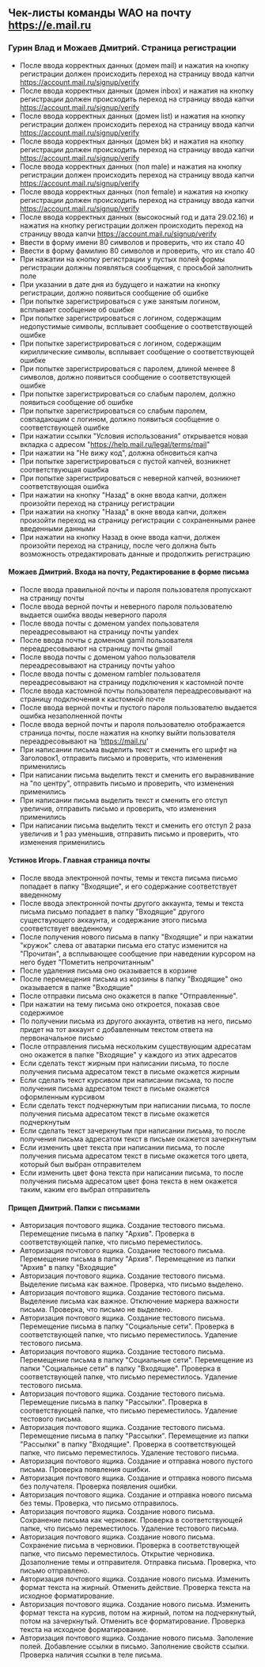 ## Чек-листы команды WAO на почту https://e.mail.ru

### Гурин Влад и Можаев Дмитрий. Страница регистрации

* После ввода корректных данных (домен mail) и нажатия на кнопку регистрации должен происходить переход на страницу ввода капчи https://account.mail.ru/signup/verify
* После ввода корректных данных (домен inbox) и нажатия на кнопку регистрации должен происходить переход на страницу ввода капчи https://account.mail.ru/signup/verify
* После ввода корректных данных (домен list) и нажатия на кнопку регистрации должен происходить переход на страницу ввода капчи https://account.mail.ru/signup/verify
* После ввода корректных данных (домен bk) и нажатия на кнопку регистрации должен происходить переход на страницу ввода капчи https://account.mail.ru/signup/verify
* После ввода корректных данных (пол male) и нажатия на кнопку регистрации должен происходить переход на страницу ввода капчи https://account.mail.ru/signup/verify
* После ввода корректных данных (пол  female) и нажатия на кнопку регистрации должен происходить переход на страницу ввода капчи https://account.mail.ru/signup/verify
* После ввода корректных данных (высокосный год и дата 29.02.16) и нажатия на кнопку регистрации должен происходить переход на страницу ввода капчи https://account.mail.ru/signup/verify
* Ввести в форму имени 80 символов и проверить, что их стало 40
* Ввести в форму фамилию 80 символов и проверить, что их стало 40
* При нажатии на кнопку регистрации у пустых полей формы регистрации должны появляться сообщения, с просьбой заполнить поле
* При указании в дате дня из будущего и нажатии на кнопку регистрации, должно появиться сообщение об ошибке
* При попытке зарегистрироваться с уже занятым логином, всплывает сообщение об ошибке
* При попытке зарегистрироваться с логином, содержащим недопустимые символы, всплывает сообщение о соответствующей ошибке
* При попытке зарегистрироваться с логином, содержащим кириллические символы, всплывает сообщение о соответствующей ошибке
* При попытке зарегистрироваться с паролем, длиной менеее 8 символов, должно появиться сообщение о соответствующей ошибке
* При попытке зарегистрироваться со слабым паролем, должно появиться сообщение об ошибке
* При попытке зарегистрироваться со слабым паролем, совпадающим с логином, должно появиться сообщение о соответствующей ошибке
* При нажатии ссылки "Условия использования" открывается новая вкладка с адресом "https://help.mail.ru/legal/terms/mail"
* При нажатии на "Не вижу код", должна обновиться капча
* При попытке зарегистрироваться с пустой капчей, возникнет соответствующая ошибка
* При попытке зарегистрироваться с неверной капчей, возникнет соответствующая ошибка
* При нажатии на кнопку "Назад" в окне ввода капчи, должен произойти переход на страницу регистрации
* При нажатии на кнопку "Назад" в окне ввода капчи, должен произойти переход на страницу регистрации с сохраненными ранее введенными данными
* При нажатии на кнопку Назад в окне ввода капчи, должен произойти переход на страницу, после чего должна быть возможность отредактировать данные и продолжить регистрацию



#### Можаев Дмитрий. Входа на почту, Редактирование в форме письма

* После ввода правильной почты и пароля пользователя пропускают на страницу почты
* После ввода верной почты и неверного пароля пользователю выдается ошибка вводы неверного пароля
* После ввода почты с доменом yandex пользователя переадресовывают на страницу почты yandex
* После ввода почты с доменом gamil пользователя переадресовывают на страницу почты gmail
* После ввода почты с доменом yahoo пользователя переадресовывают на страницу почты yahoo
* После ввода почты с доменом rambler пользователя переадресовывают на страницу подключения к кастомной почте
* После ввода кастомной почты пользователя переадресовывают на страницу подключения к кастомной почте
* После ввода верной почты и пустого пароля пользователю выдается ошибка незаполненной почты
* После ввода верной почты и пароля пользователю отображается страница почты, после нажатия на кнопку выйти пользователя переадресовывают на 'https://mail.ru'
* При написании письма выделить текст и сменить его шрифт на Заголовок1, отправить письмо и проверить, что изменения применились
* При написании письма выделить текст и сменить его выравнивание на "по центру", отправить письмо и проверить, что изменения применились
* При написании письма выделить текст и сменить его отступ увеличив, отправить письмо и проверить, что изменения применились
* При написании письма выделить текст и сменить его отступ 2 раза увеличив и 1 раз уменьшив, отправить письмо и проверить, что изменения применились

#### Устинов Игорь. Главная страница почты

* После ввода электронной почты, темы и текста письма письмо попадает в папку "Входящие", и его содержание соответствует введенному
* После ввода электронной почты другого аккаунта, темы и текста письма письмо попадает в папку "Входящие" другого существующего аккаунта, и содержание этого письма соответствует введенному
* После получения нового письма в папку "Входящие" и при нажатии "кружок" слева от аватарки письма его статус изменится на "Прочитан", а всплывающее сообщение при наведении курсором на него будет "Пометить непрочитанным"
* После удаления письма оно оказывается в корзине
* После перемещения письма из корзины в папку "Входящие" оно оказывается в папке "Входящие"
* После отправки письма оно окажется в папке "Отправленные".
* При нажатии на тему письма оно откроется, показав свое содержимое
* По получении письма из другого аккаунта, ответив на него, письмо придет на тот аккаунт с добавленным текстом ответа на первоначальное письмо
* После отправления письма нескольким существующим адресатам оно окажется в папке "Входящие" у каждого из этих адресатов
* Если сделать текст жирным при написании письма, то после получения письма адресатом текст в письме окажется жирным
* Если сделать текст курсивом при написании письма, то после получения письма адресатом текст в письме окажется оформленным курсивом
* Если сделать текст подчеркнутым при написании письма, то после получения письма адресатом текст в письме окажется подчеркнутым
* Если сделать текст зачеркнутым при написании письма, то после получения письма адресатом текст в письме окажется зачеркнутым
* Если изменить цвет текста при написании письма, то после получения письма адресатом текст в письме окажется того цвета, который был выбран отправителем
* Если изменить цвет фона текста при написании письма, то после получения письма адресатом цвет фона текста в нем окажется таким, каким его выбрал отправитель

#### Прищеп Дмитрий. Папки с письмами

* Авторизация почтового ящика. Создание тестового письма. Перемещение письма в папку "Архив". Проверка в соответствующей папке, что письмо переместилось.
* Авторизация почтового ящика. Создание тестового письма. Перемещение письма в папку "Архив". Перемещение из папки "Архив" в папку "Входящие"
* Авторизация почтового ящика. Создание тестового письма. Выделение письма как важное. Проверка, что письмо выделено.
* Авторизация почтового ящика. Создание тестового письма. Выделение письма как важное. Отключение маркера важности письма. Проверка, что письмо не выделено.
* Авторизация почтового ящика. Создание тестового письма. Перемещение письма в папку "Социальные сети". Проверка в соответствующей папке, что письмо переместилось. Удаление тестового письма.
* Авторизация почтового ящика. Создание тестового письма. Перемещение письма в папку "Социальные сети". Перемещение из папки "Социальные сети" в папку "Входящие". Проверка в соответствующей папке, что письмо переместилось. Удаление тестового письма.
* Авторизация почтового ящика. Создание тестового письма. Перемещение письма в папку "Рассылки". Проверка в соответствующей папке, что письмо переместилось. Удаление тестового письма.
* Авторизация почтового ящика. Создание тестового письма. Перемещение письма в папку "Рассылки". Перемещение из папки "Рассылки" в папку "Входящие". Проверка в соответствующей папке, что письмо 
переместилось. Удаление тестового письма.
* Авторизация почтового ящика. Создание и отправка нового пустого письма. Проверка появления ошибки.
* Авторизация почтового ящика. Создание и отправка нового письма без получателя. Проверка появления ошибки.
* Авторизация почтового ящика. Создание и отправка нового письма без темы. Проверка, что письмо отправилось.
* Авторизация почтового ящика. Создание нового письма. Сохранение письма как черновик. Проверка в соответствующей папке, что письмо переместилось. Удаление тестового письма.
* Авторизация почтового ящика. Создание нового письма. Сохранение письма в черновики. Проверка в соответствующей папке, что письмо переместилось. Открытие черновика. Дозаполнение темы и отправителя. Отправка письма. Проверка, что письмо отправлено.
* Авторизация почтового ящика. Создание нового письма. Изменить формат текста на жирный. Отменить действие. Проверка текста на исходное форматирование.
* Авторизация почтового ящика. Создание нового письма. Изменить формат текста на курсив, потом на жирный, потом на подчеркнутый, потом на зачеркнутый. Отменить все форматирование. Проверка текста на исходное форматирование.
* Авторизация почтового ящика. Создание нового письма. Заполение полей. Добавление ссылки в письмо. Заполнение свойств ссылки. Проверка наличия ссылки в теле письма.



